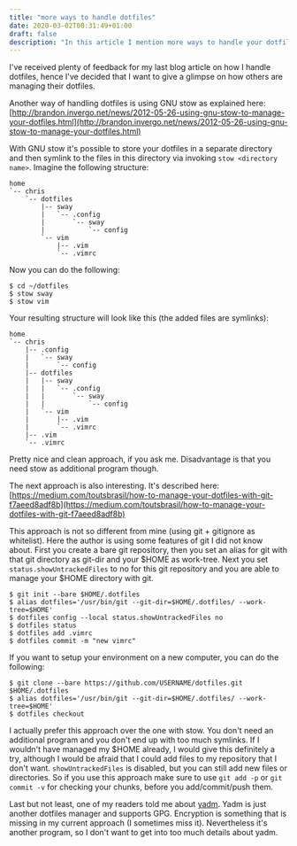 ```yaml
---
title: "more ways to handle dotfiles"
date: 2020-03-02T00:31:49+01:00
draft: false
description: "In this article I mention more ways to handle your dotfiles"
---
```


I've received plenty of feedback for my last blog article on how I handle
dotfiles, hence I've decided that I want to give a glimpse on how others are
managing their dotfiles.

Another way of handling dotfiles is using GNU stow as explained here:
[http://brandon.invergo.net/news/2012-05-26-using-gnu-stow-to-manage-your-dotfiles.html](http://brandon.invergo.net/news/2012-05-26-using-gnu-stow-to-manage-your-dotfiles.html)

With GNU stow it's possible to store your dotfiles in a separate directory and then symlink to the files in this directory via invoking `stow <directory name>`. Imagine the following structure:

```
home
`-- chris
    `-- dotfiles
        |-- sway
        |   `-- .config
        |       `-- sway
        |           `-- config
        `-- vim
            |-- .vim
            `-- .vimrc
```

Now you can do the following:
```
$ cd ~/dotfiles
$ stow sway
$ stow vim
```

Your resulting structure will look like this (the added files are symlinks):
```
home
`-- chris
    |-- .config
    |   `-- sway
    |       `-- config
    |-- dotfiles
    |   |-- sway
    |   |   `-- .config
    |   |       `-- sway
    |   |           `-- config
    |   `-- vim
    |       |-- .vim
    |       `-- .vimrc
    |-- .vim
    `-- .vimrc
```

Pretty nice and clean approach, if you ask me. Disadvantage is that you need
stow as additional program though.

The next approach is also interesting. It's described here:
[https://medium.com/toutsbrasil/how-to-manage-your-dotfiles-with-git-f7aeed8adf8b](https://medium.com/toutsbrasil/how-to-manage-your-dotfiles-with-git-f7aeed8adf8b)

This approach is not so different from mine (using git + gitignore as
whitelist). Here the author is using some features of git I did not know about.
First you create a bare git repository, then you set an alias for git with that
git directory as git-dir and your $HOME as work-tree. Next you set
`status.showUntrackedFiles` to no for this git repository and you are able to
manage your $HOME directory with git.

```
$ git init --bare $HOME/.dotfiles
$ alias dotfiles='/usr/bin/git --git-dir=$HOME/.dotfiles/ --work-tree=$HOME'
$ dotfiles config --local status.showUntrackedFiles no
$ dotfiles status
$ dotfiles add .vimrc
$ dotfiles commit -m "new vimrc"
```

If you want to setup your environment on a new computer, you can do the following:
```
$ git clone --bare https://github.com/USERNAME/dotfiles.git $HOME/.dotfiles
$ alias dotfiles='/usr/bin/git --git-dir=$HOME/.dotfiles/ --work-tree=$HOME'
$ dotfiles checkout
```

I actually prefer this approach over the one with stow. You don't need an
additional program and you don't end up with too much symlinks.  If I wouldn't
have managed my $HOME already, I would give this definitely a try, although I
would be afraid that I could add files to my repository that I don't want.
`showUntrackedFiles` is disabled, but you can still add new files or
directories. So if you use this approach make sure to use `git add -p` or `git
commit -v` for checking your chunks, before you add/commit/push them.

Last but not least, one of my readers told me about
[yadm](https://github.com/TheLocehiliosan/yadm).  Yadm is just another dotfiles
manager and supports GPG. Encryption is something that is missing in my current
approach (I sometimes miss it). Nevertheless it's another program, so I don't
want to get into too much details about yadm.
